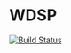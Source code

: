 # WDSP

[![Build Status](https://travis-ci.org/pjabardo/WDSP.jl.png)](https://travis-ci.org/pjabardo/WDSP.jl)
